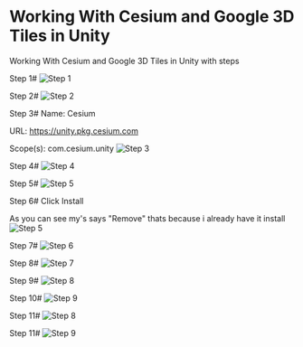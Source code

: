 # Working With Cesium and Google 3D Tiles in Unity
Working With Cesium and Google 3D Tiles in Unity with steps


Step 1#
![Step 1](https://github.com/OP-EX/Working-With-Cesium-in-Unity/assets/107932068/66f5b791-5fc5-48a7-8e72-8d17f977885e)

Step 2#
![Step 2](https://github.com/OP-EX/Working-With-Cesium-in-Unity/assets/107932068/cbde172d-330d-43a8-9cc5-f7a8169b669e)

Step 3#
Name: Cesium

URL: https://unity.pkg.cesium.com

Scope(s): com.cesium.unity
![Step 3](https://github.com/OP-EX/Working-With-Cesium-in-Unity/assets/107932068/905cd7a7-7607-4f90-9db0-3e329b264268)

Step 4#
![Step 4](https://github.com/OP-EX/Working-With-Cesium-in-Unity/assets/107932068/8c25b991-1a55-46db-9195-74706235cbd8)

Step 5#
![Step 5](https://github.com/OP-EX/Working-With-Cesium-in-Unity/assets/107932068/a5e186ec-103b-409b-8fad-396742e66f36)

Step 6#
Click Install

As you can see my's says "Remove" thats because i already have it install
![Step 5](https://github.com/OP-EX/Working-With-Cesium-in-Unity/assets/107932068/433f8144-d2ad-47fc-9450-dba6e362f580)

Step 7#
![Step 6](https://github.com/OP-EX/Working-With-Cesium-in-Unity/assets/107932068/37dc4d21-8263-4bae-9e30-3d7daadec0ba)

Step 8#
![Step 7](https://github.com/OP-EX/Working-With-Cesium-in-Unity/assets/107932068/39bb392d-0a33-4c9e-958d-dae4916b894c)

Step 9#
![Step 8](https://github.com/OP-EX/Working-With-Cesium-in-Unity/assets/107932068/eed29ca1-775e-44de-97e9-9094377dc57c)

Step 10#
![Step 9](https://github.com/OP-EX/Working-With-Cesium-in-Unity/assets/107932068/8182240b-9d94-40d5-9013-728acd8b657c)

Step 11#
![Step 8](https://github.com/OP-EX/Working-With-Cesium-in-Unity/assets/107932068/d55929a7-0e93-4ebe-9ad3-b78c7682c706)

Step 11#
![Step 9](https://github.com/OP-EX/Working-With-Cesium-in-Unity/assets/107932068/8bf0e3c0-89a9-470f-b4fa-e764033bcbe8)
























